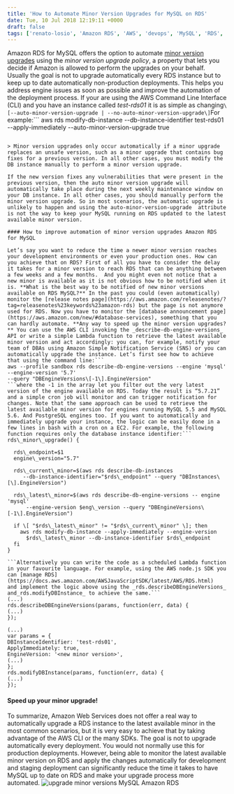 ```yaml
---
title: 'How to Automate Minor Version Upgrades for MySQL on RDS'
date: Tue, 10 Jul 2018 12:19:11 +0000
draft: false
tags: ['renato-losio', 'Amazon RDS', 'AWS', 'devops', 'MySQL', 'RDS', 'upgrade']
---
```


Amazon RDS for MySQL offers the option to automate [minor version upgrades](https://docs.aws.amazon.com/AmazonRDS/latest/UserGuide/USER_UpgradeDBInstance.MySQL.html#USER_UpgradeDBInstance.MySQL.Minor) using the _minor version upgrade policy_, a property that lets you decide if Amazon is allowed to perform the upgrades on your behalf. Usually the goal is not to upgrade automatically every RDS instance but to keep up to date automatically non-production deployments. This helps you address engine issues as soon as possible and improve the automation of the deployment process. If your are using the AWS Command Line Interface (CLI) and you have an instance called _test-rds01_ it is as simple as changing```
\[--auto-minor-version-upgrade | --no-auto-minor-version-upgrade\]
```For example:```
aws rds modify-db-instance --db-instance-identifier test-rds01 --apply-immediately 
--auto-minor-version-upgrade true
```And if you use the AWS Management Console, it is just a check box.  All sorted? Unfortunately not. The main problem is that Amazon performs those upgrade only in rare circumstances. As for Amazon’s [documentation](https://docs.aws.amazon.com/AmazonRDS/latest/UserGuide/USER_UpgradeDBInstance.MySQL.html#USER_UpgradeDBInstance.MySQL.Minor):

> Minor version upgrades only occur automatically if a minor upgrade replaces an unsafe version, such as a minor upgrade that contains bug fixes for a previous version. In all other cases, you must modify the DB instance manually to perform a minor version upgrade.

If the new version fixes any vulnerabilities that were present in the previous version, then the auto minor version upgrade will automatically take place during the next weekly maintenance window on your DB instance. In all other cases, you should manually perform the minor version upgrade. So in most scenarios, the automatic upgrade is unlikely to happen and using the auto-minor-version-upgrade  attribute is not the way to keep your MySQL running on RDS updated to the latest available minor version.

#### How to improve automation of minor version upgrades Amazon RDS for MySQL

Let’s say you want to reduce the time a newer minor version reaches your development environments or even your production ones. How can you achieve that on RDS? First of all you have to consider the delay it takes for a minor version to reach RDS that can be anything between a few weeks and a few months.  And you might even not notice that a new minor is available as it is not obvious how to be notified when it is. **What is the best way to be notified of new minor versions available on RDS MySQL?** In the past you could (even automatically) monitor the [release notes page](https://aws.amazon.com/releasenotes/?tag=releasenotes%23keywords%23amazon-rds) but the page is not anymore used for RDS. Now you have to monitor the [database announcement page](https://aws.amazon.com/new/#database-services), something that you can hardly automate. **Any way to speed up the minor version upgrades?** You can use the AWS CLI invoking the _describe-db-engine-versions_ API or write a simple Lambda function to retrieve the latest available minor version and act accordingly: you can, for example, notify your team of DBAs using Amazon Simple Notification Service (SNS) or you can automatically upgrade the instance. Let’s first see how to achieve that using the command line:```
aws --profile sandbox rds describe-db-engine-versions --engine 'mysql' --engine-version '5.7' 
--query "DBEngineVersions\[-1\].EngineVersion"
```where the -1 in the array let you filter out the very latest version of the engine available on RDS. Today the result is “5.7.21” and a simple cron job will monitor and can trigger notification for changes. Note that the same approach can be used to retrieve the latest available minor version for engines running MySQL 5.5 and MySQL 5.6. And PostgreSQL engines too. If you want to automatically and immediately upgrade your instance, the logic can be easily done in a few lines in bash with a cron on a EC2. For example, the following function requires only the database instance identifier:```
rds\_minor\_upgrade() {

  rds\_endpoint=$1
  engine\_version="5.7"

  rds\_current\_minor=$(aws rds describe-db-instances 
     --db-instance-identifier="$rds\_endpoint" --query "DBInstances\[\].EngineVersion")

  rds\_latest\_minor=$(aws rds describe-db-engine-versions -- engine 'mysql' 
      --engine-version $eng\_version --query "DBEngineVersions\[-1\].EngineVersion")

  if \[ "$rds\_latest\_minor" != "$rds\_current\_minor" \]; then
    aws rds modify-db-instance --apply-immediately --engine-version 
      $rds\_latest\_minor --db-instance-identifier $rds\_endpoint
  fi
}

```Alternatively you can write the code as a scheduled Lambda function in your favourite language. For example, using the AWS node.js SDK you can [manage RDS](https://docs.aws.amazon.com/AWSJavaScriptSDK/latest/AWS/RDS.html)  and implement the logic above using the _rds.describeDBEngineVersions_ and_rds.modifyDBInstance_ to achieve the same.```
(...)
rds.describeDBEngineVersions(params, function(err, data) {
(...)
});

(...)
var params = {
DBInstanceIdentifier: 'test-rds01', 
ApplyImmediately: true,
EngineVersion: '<new minor version>',
(...)
};
rds.modifyDBInstance(params, function(err, data) {
(...)
});
```

#### Speed up your minor upgrade!

To summarize, Amazon Web Services does not offer a real way to automatically upgrade a RDS instance to the latest available minor in the most common scenarios, but it is very easy to achieve that by taking advantage of the AWS CLI or the many SDKs. The goal is not to upgrade automatically every deployment. You would not normally use this for production deployments. However, being able to monitor the latest available minor version on RDS and apply the changes automatically for development and staging deployment can significantly reduce the time it takes to have MySQL up to date on RDS and make your upgrade process more automated. ![upgrade minor versions MySQL Amazon RDS](https://www.percona.com/community-blog/wp-content/uploads/2018/07/upgrade-minor-versions-MySQL-Amazon-RDS-300x200.jpg)
